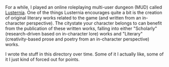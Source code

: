 For a while, I played an online roleplaying multi-user dungeon (MUD) called [Lusternia](https://www.lusternia.com/). One of the things Lusternia encourages quite a bit is the creation of original literary works related to the game (and written from an in-character perspective). The citystate your character belongs to can benefit from the publication of these written works, falling into either "Scholarly" (research-driven based on in-character lore) works and "Literary" (creativity-based prose and poetry from an in-character perspective) works.

I wrote the stuff in this directory over time. Some of it I actually like, some of it I just kind of forced out for points.

